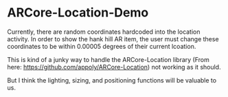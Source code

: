# ARCore-Location-Demo

Currently, there are random coordinates hardcoded into the location activity. In order to show the hank hill AR item, the user must change these coordinates to be within 0.00005 degrees of their current lcoation. 

This is kind of a junky way to handle the ARCore-Location library (From here: https://github.com/appoly/ARCore-Location) not working as it should. 

But I think the lighting, sizing, and positioning functions will be valuable to us. 
